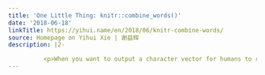 ```yaml
---
title: 'One Little Thing: knitr::combine_words()'
date: '2018-06-18'
linkTitle: https://yihui.name/en/2018/06/knitr-combine-words/
source: Homepage on Yihui Xie | 谢益辉
description: |2-

          <p>When you want to output a character vector for humans to read, you probably don&rsquo;t want something like <code>[1] a b c</code>, which is the normal way to print a vector in R. Instead, you may want a character string <code>&quot;a, b, and c&quot;</code> (Oxford comma FTW!). In 2014, I gave a guest lecture in a course at Iowa State. I prepared an example in which I wanted to output the names of some genes dynamically with an inline R expression in a <strong>knitr</strong> document
---
```

